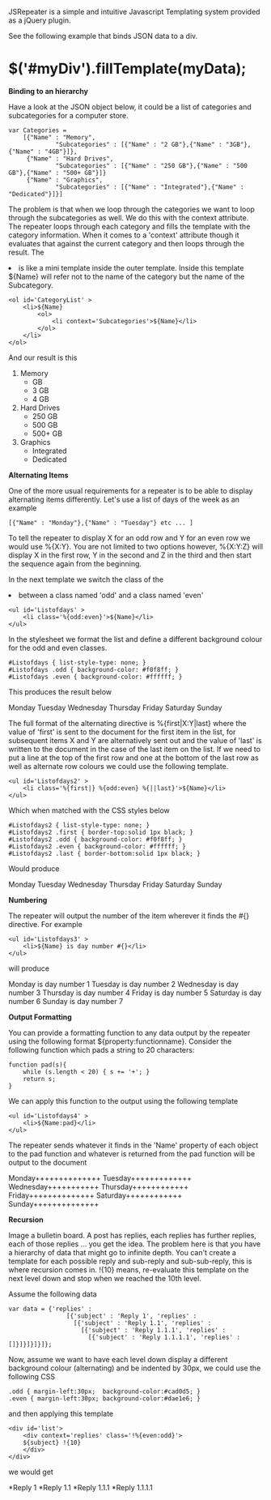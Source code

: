 JSRepeater is a simple and intuitive Javascript Templating system provided as a jQuery plugin.

See the following example that binds JSON data to a div.

# $('#myDiv').fillTemplate(myData);

**Binding to an hierarchy**

Have a look at the JSON object below, it could be a list of categories and subcategories for a computer store.

	var Categories = 
		[{"Name" : "Memory", 
				 "Subcategories" : [{"Name" : "2 GB"},{"Name" : "3GB"},{"Name" : "4GB"}]}, 
		 {"Name" : "Hard Drives", 
				 "Subcategories" : [{"Name" : "250 GB"},{"Name" : "500 GB"},{"Name" : "500+ GB"}]} 
		 {"Name" : "Graphics", 
				 "Subcategories" : [{"Name" : "Integrated"},{"Name" : "Dedicated"}]}] 
			 
The problem is that when we loop through the categories we want to loop through the subcategories as well. We do this with the context attribute. The repeater loops through each category and fills the template with the category information. When it comes to a 'context' attribute though it evaluates that against the current category and then loops through the result. The <li context='Subcategories'> is like a mini template inside the outer template. Inside this template ${Name} will refer not to the name of the category but the name of the Subcategory.

	<ol id='CategoryList' > 
		<li>${Name} 
			<ol>
				<li context='Subcategories'>${Name}</li>
			</ol> 
		</li> 
	</ol>
	
And our result is this

1. Memory
	* GB
	* 3 GB
	* 4 GB
2. Hard Drives
	* 250 GB
	* 500 GB
	* 500+ GB
3. Graphics
	* Integrated
	* Dedicated
	
	
	
**Alternating Items**

One of the more usual requirements for a repeater is to be able to display alternating items differently. Let's use a list of days of the week as an example

	[{"Name" : "Monday"},{"Name" : "Tuesday"} etc ... ]

To tell the repeater to display X for an odd row and Y for an even row we would use %{X:Y}. You are not limited to two options however, %{X:Y:Z} will display X in the first row, Y in the second and Z in the third and then start the sequence again from the beginning.

In the next template we switch the class of the <li> between a class named 'odd' and a class named 'even'

	<ul id='Listofdays' >
		<li class='%{odd:even}'>${Name}</li>
	</ul>

In the stylesheet we format the list and define a different background colour for the odd and even classes.

	#Listofdays { list-style-type: none; }
	#Listofdays .odd { background-color: #f0f8ff; }
	#Listofdays .even { background-color: #ffffff; }

This produces the result below

Monday
Tuesday
Wednesday
Thursday
Friday
Saturday
Sunday

The full format of the alternating directive is %{first|X:Y|last} where the value of 'first' is sent to the document for the first item in the list, for subsequent items X and Y are alternatively sent out and the value of 'last' is written to the document in the case of the last item on the list. 
If we need to put a line at the top of the first row and one at the bottom of the last row as well as alternate row colours we could use the following template.

	<ul id='Listofdays2' >
		<li class='%{first|} %{odd:even} %{||last}'>${Name}</li>
	</ul>

Which when matched with the CSS styles below

	#Listofdays2 { list-style-type: none; }
	#Listofdays2 .first { border-top:solid 1px black; }
	#Listofdays2 .odd { background-color: #f0f8ff; }
	#Listofdays2 .even { background-color: #ffffff; }
	#Listofdays2 .last { border-bottom:solid 1px black; }

Would produce

Monday
Tuesday
Wednesday
Thursday
Friday
Saturday
Sunday



**Numbering**

The repeater will output the number of the item wherever it finds the #{} directive. For example

	<ul id='Listofdays3' >
		<li>${Name} is day number #{}</li>
	</ul>

will produce

Monday is day number 1
Tuesday is day number 2
Wednesday is day number 3
Thursday is day number 4
Friday is day number 5
Saturday is day number 6
Sunday is day number 7

**Output Formatting**

You can provide a formatting function to any data output by the repeater using the following format ${property:functionname}. Consider the following function which pads a string to 20 characters:

	function pad(s){
		while (s.length < 20) { s += '+'; }
		return s;
	}

We can apply this function to the output using the following template

	<ul id='Listofdays4' >
		<li>${Name:pad}</li>
	</ul>

The repeater sends whatever it finds in the 'Name' property of each object to the pad function and whatever is returned from the pad function will be output to the document

Monday++++++++++++++
Tuesday+++++++++++++
Wednesday+++++++++++
Thursday++++++++++++
Friday++++++++++++++
Saturday++++++++++++
Sunday++++++++++++++


**Recursion**

Image a bulletin board. A post has replies, each replies has further replies, each of those replies ... you get the idea. 
The problem here is that you have a hierarchy of data that might go to infinite depth. 
You can't create a template for each possible reply and sub-reply and sub-sub-reply, this is where recursion comes in. !{10} means, re-evaluate this template on the next level down and stop when we reached the 10th level.

Assume the following data

	var data = {'replies' : 
					[{'subject' : 'Reply 1', 'replies' : 
					  [{'subject' : 'Reply 1.1', 'replies' : 
						[{'subject' : 'Reply 1.1.1', 'replies' : 
						  [{'subject' : 'Reply 1.1.1.1', 'replies' : []}]}]}]}]};
					  
Now, assume we want to have each level down display a different background colour (alternating) and be indented by 30px, we could use the following CSS

	.odd { margin-left:30px;  background-color:#cad0d5; }
	.even { margin-left:30px; background-color:#dae1e6; }

and then applying this template

	<div id='list'>
		<div context='replies' class='!%{even:odd}'>
		${subject} !{10}
		</div>
	</div>

we would get

*Reply 1
	*Reply 1.1
		*Reply 1.1.1
			*Reply 1.1.1.1
